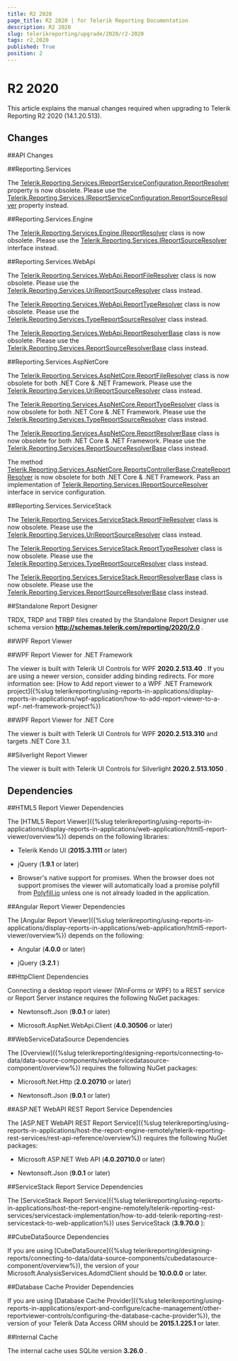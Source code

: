 ```yaml
---
title: R2 2020
page_title: R2 2020 | for Telerik Reporting Documentation
description: R2 2020
slug: telerikreporting/upgrade/2020/r2-2020
tags: r2,2020
published: True
position: 2
---
```


# R2 2020



This article explains the manual changes required when upgrading to Telerik Reporting R2 2020 (14.1.20.513).

## Changes

##API Changes

##Reporting.Services

The  [Telerik.Reporting.Services.IReportServiceConfiguration.ReportResolver](/reporting/api/Telerik.Reporting.Services.IReportServiceConfiguration#Telerik_Reporting_Services_IReportServiceConfiguration_ReportResolver)  property is now obsolete. Please use the  [Telerik.Reporting.Services.IReportServiceConfiguration.ReportSourceResolver](/reporting/api/Telerik.Reporting.Services.IReportServiceConfiguration#Telerik_Reporting_Services_IReportServiceConfiguration_ReportSourceResolver)  property instead.                   

##Reporting.Services.Engine

The  [Telerik.Reporting.Services.Engine.IReportResolver](/reporting/api/Telerik.Reporting.Services.Engine.IReportResolver)  class is now obsolete. Please use the  [Telerik.Reporting.Services.IReportSourceResolver](/reporting/api/Telerik.Reporting.Services.IReportSourceResolver)  interface instead.                   

##Reporting.Services.WebApi

The  [Telerik.Reporting.Services.WebApi.ReportFileResolver](/reporting/api/Telerik.Reporting.Services.WebApi.ReportFileResolver)  class is now obsolete. Please use the  [Telerik.Reporting.Services.UriReportSourceResolver](/reporting/api/Telerik.Reporting.Services.UriReportSourceResolver)  class instead.                   

The  [Telerik.Reporting.Services.WebApi.ReportTypeResolver](/reporting/api/Telerik.Reporting.Services.WebApi.ReportTypeResolver)  class is now obsolete. Please use the  [Telerik.Reporting.Services.TypeReportSourceResolver](/reporting/api/Telerik.Reporting.Services.TypeReportSourceResolver)  class instead.                   

The  [Telerik.Reporting.Services.WebApi.ReportResolverBase](/reporting/api/Telerik.Reporting.Services.WebApi.ReportResolverBase)  class is now obsolete. Please use the  [Telerik.Reporting.Services.ReportSourceResolverBase](/reporting/api/Telerik.Reporting.Services.ReportSourceResolverBase)  class instead.                   

##Reporting.Services.AspNetCore

The  [Telerik.Reporting.Services.AspNetCore.ReportFileResolver](/reporting/api/Telerik.Reporting.Services.AspNetCore.ReportFileResolver)  class is now obsolete for both .NET Core & .NET Framework. Please use the  [Telerik.Reporting.Services.UriReportSourceResolver](/reporting/api/Telerik.Reporting.Services.UriReportSourceResolver)  class instead.                   

The  [Telerik.Reporting.Services.AspNetCore.ReportTypeResolver](/reporting/api/Telerik.Reporting.Services.AspNetCore.ReportTypeResolver)  class is now obsolete for both .NET Core & .NET Framework. Please use the  [Telerik.Reporting.Services.TypeReportSourceResolver](/reporting/api/Telerik.Reporting.Services.TypeReportSourceResolver)  class instead.                   

The  [Telerik.Reporting.Services.AspNetCore.ReportResolverBase](/reporting/api/Telerik.Reporting.Services.AspNetCore.ReportResolverBase)  class is now obsolete for both .NET Core & .NET Framework. Please use the  [Telerik.Reporting.Services.ReportSourceResolverBase](/reporting/api/Telerik.Reporting.Services.ReportSourceResolverBase)  class instead.                   

The method  [Telerik.Reporting.Services.AspNetCore.ReportsControllerBase.CreateReportResolver](/reporting/api/Telerik.Reporting.Services.AspNetCore.ReportsControllerBase#Telerik_Reporting_Services_AspNetCore_ReportsControllerBase_CreateReportResolver)  is now obsolete for both .NET Core & .NET Framework. Pass an implementation of  [Telerik.Reporting.Services.IReportSourceResolver](/reporting/api/Telerik.Reporting.Services.IReportSourceResolver)  interface in service configuration.                   

##Reporting.Services.ServiceStack

The  [Telerik.Reporting.Services.ServiceStack.ReportFileResolver](/reporting/api/Telerik.Reporting.Services.ServiceStack.ReportFileResolver)  class is now obsolete. Please use the  [Telerik.Reporting.Services.UriReportSourceResolver](/reporting/api/Telerik.Reporting.Services.UriReportSourceResolver)  class instead.                   

The  [Telerik.Reporting.Services.ServiceStack.ReportTypeResolver](/reporting/api/Telerik.Reporting.Services.ServiceStack.ReportTypeResolver)  class is now obsolete. Please use the  [Telerik.Reporting.Services.TypeReportSourceResolver](/reporting/api/Telerik.Reporting.Services.TypeReportSourceResolver)  class instead.                   

The  [Telerik.Reporting.Services.ServiceStack.ReportResolverBase](/reporting/api/Telerik.Reporting.Services.ServiceStack.ReportResolverBase)  class is now obsolete. Please use the  [Telerik.Reporting.Services.ReportSourceResolverBase](/reporting/api/Telerik.Reporting.Services.ReportSourceResolverBase)  class instead.                   

##Standalone Report Designer

TRDX, TRDP and TRBP files created by the Standalone Report Designer use schema version                 __http://schemas.telerik.com/reporting/2020/2.0__ .               

##WPF Report Viewer

##WPF Report Viewer for .NET Framework

The viewer is built with Telerik UI Controls for WPF __2020.2.513.40__ .                     If you are using a newer version, consider adding binding redirects. For more information see:                     [How to Add report viewer to a WPF .NET Framework project]({%slug telerikreporting/using-reports-in-applications/display-reports-in-applications/wpf-application/how-to-add-report-viewer-to-a-wpf-.net-framework-project%})

##WPF Report Viewer for .NET Core

The viewer is built with Telerik UI Controls for WPF __2020.2.513.310__  and targets .NET Core 3.1.                   

##Silverlight Report Viewer

The viewer is built with Telerik UI Controls for Silverlight __2020.2.513.1050__ .               

## Dependencies

##HTML5 Report Viewer Dependencies

The [HTML5 Report Viewer]({%slug telerikreporting/using-reports-in-applications/display-reports-in-applications/web-application/html5-report-viewer/overview%}) depends on the following libraries:               

* Telerik Kendo UI (__2015.3.1111__  or later)                   

* jQuery (__1.9.1__  or later)                   

* Browser's native support for promises. When the browser does not support promises                     the viewer will automatically load a promise polyfill from  [Polyfill.io](https://polyfill.io)  unless one is not already loaded in the application.                   

##Angular Report Viewer Dependencies

The [Angular Report Viewer]({%slug telerikreporting/using-reports-in-applications/display-reports-in-applications/web-application/html5-report-viewer/overview%}) depends on the following:               

* Angular (__4.0.0__  or later)                   

* jQuery (__3.2.1__ )                   

##HttpClient Dependencies

Connecting a desktop report viewer (WinForms or WPF) to a REST service or Report Server instance requires the following NuGet packages:               

* Newtonsoft.Json (__9.0.1__  or later)                   

* Microsoft.AspNet.WebApi.Client (__4.0.30506__  or later)                   

##WebServiceDataSource Dependencies

The [Overview]({%slug telerikreporting/designing-reports/connecting-to-data/data-source-components/webservicedatasource-component/overview%}) requires the following NuGet packages:               

* Microsoft.Net.Http (__2.0.20710__  or later)                   

* Newtonsoft.Json (__9.0.1__  or later)                   

##ASP.NET WebAPI REST Report Service Dependencies

The [ASP.NET WebAPI REST Report Service]({%slug telerikreporting/using-reports-in-applications/host-the-report-engine-remotely/telerik-reporting-rest-services/rest-api-reference/overview%}) requires the following NuGet packages:               

* Microsoft ASP.NET Web API (__4.0.20710.0__  or later)                   

* Newtonsoft.Json (__9.0.1__  or later)                   

##ServiceStack Report Service Dependencies

The [ServiceStack Report Service]({%slug telerikreporting/using-reports-in-applications/host-the-report-engine-remotely/telerik-reporting-rest-services/servicestack-implementation/how-to-add-telerik-reporting-rest-servicestack-to-web-application%}) uses                 ServiceStack (__3.9.70.0__ ):               

##CubeDataSource Dependencies

If you are using [CubeDataSource]({%slug telerikreporting/designing-reports/connecting-to-data/data-source-components/cubedatasource-component/overview%}), the version of your                 Microsoft.AnalysisServices.AdomdClient should be __10.0.0.0__  or later.               

##Database Cache Provider Dependencies

If you are using [Database Cache Provider]({%slug telerikreporting/using-reports-in-applications/export-and-configure/cache-management/other-reportviewer-controls/configuring-the-database-cache-provider%}), the version of your                 Telerik Data Access ORM should be __2015.1.225.1__  or later.               

##Internal Cache

The internal cache uses SQLite version __3.26.0__ .               
